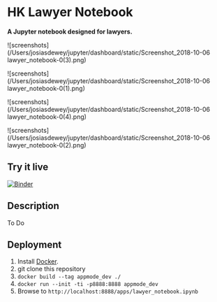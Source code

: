 # HK Lawyer Notebook

**A Jupyter notebook designed for lawyers.**

![screenshots](/Users/josiasdewey/jupyter/dashboard/static/Screenshot_2018-10-06  lawyer_notebook-0(3).png)

![screenshots](/Users/josiasdewey/jupyter/dashboard/static/Screenshot_2018-10-06  lawyer_notebook-0(1).png)

![screenshots](/Users/josiasdewey/jupyter/dashboard/static/Screenshot_2018-10-06  lawyer_notebook-0(4).png)

![screenshots](/Users/josiasdewey/jupyter/dashboard/static/Screenshot_2018-10-06  lawyer_notebook-0(2).png)


## Try it live

[![Binder](https://mybinder.org/badge.svg)](https://mybinder.org/v2/gh/oschuett/appmode/master?urlpath=%2Fapps%2Fexample_app.ipynb)


## Description

To Do
## Deployment

1. Install [Docker](https://docs.docker.com/engine/installation/).
2. git clone this repository
3. `docker build --tag appmode_dev ./`
4. `docker run --init -ti -p8888:8888 appmode_dev`
5. Browse to `http://localhost:8888/apps/lawyer_notebook.ipynb`

